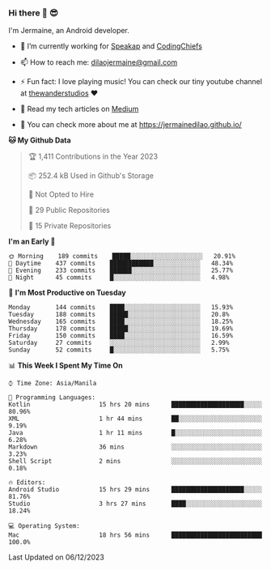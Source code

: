 ### Hi there 👋 😎
I'm Jermaine, an Android developer.

- 🔭 I’m currently working for [Speakap](https://www.speakap.com/) and [CodingChiefs](https://codingchiefs.com/en/)

- 📫 How to reach me: dilaojermaine@gmail.com

- ⚡ Fun fact: I love playing music! You can check our tiny youtube channel at [thewanderstudios](https://www.youtube.com/thewanderstudios) ♥️

- 📖 Read my tech articles on [Medium](https://jermainedilao.medium.com/)

- 👀 You can check more about me at https://jermainedilao.github.io/

<!--
**jermainedilao/jermainedilao** is a ✨ _special_ ✨ repository because its `README.md` (this file) appears on your GitHub profile.

Here are some ideas to get you started:

- 🔭 I’m currently working on ...
- 🌱 I’m currently learning ...
- 👯 I’m looking to collaborate on ...
- 🤔 I’m looking for help with ...
- 💬 Ask me about ...
- 📫 How to reach me: ...
- 😄 Pronouns: ...
- ⚡ Fun fact: ...
-->

<!--START_SECTION:waka-->
**🐱 My Github Data** 

> 🏆 1,411 Contributions in the Year 2023
 > 
> 📦 252.4 kB Used in Github's Storage 
 > 
> 🚫 Not Opted to Hire
 > 
> 📜 29 Public Repositories 
 > 
> 🔑 15 Private Repositories  
 > 
**I'm an Early 🐤** 

```text
🌞 Morning    189 commits    █████░░░░░░░░░░░░░░░░░░░░   20.91% 
🌆 Daytime    437 commits    ████████████░░░░░░░░░░░░░   48.34% 
🌃 Evening    233 commits    ██████░░░░░░░░░░░░░░░░░░░   25.77% 
🌙 Night      45 commits     █░░░░░░░░░░░░░░░░░░░░░░░░   4.98%

```
📅 **I'm Most Productive on Tuesday** 

```text
Monday       144 commits    ████░░░░░░░░░░░░░░░░░░░░░   15.93% 
Tuesday      188 commits    █████░░░░░░░░░░░░░░░░░░░░   20.8% 
Wednesday    165 commits    ████░░░░░░░░░░░░░░░░░░░░░   18.25% 
Thursday     178 commits    █████░░░░░░░░░░░░░░░░░░░░   19.69% 
Friday       150 commits    ████░░░░░░░░░░░░░░░░░░░░░   16.59% 
Saturday     27 commits     ░░░░░░░░░░░░░░░░░░░░░░░░░   2.99% 
Sunday       52 commits     █░░░░░░░░░░░░░░░░░░░░░░░░   5.75%

```


📊 **This Week I Spent My Time On** 

```text
⌚︎ Time Zone: Asia/Manila

💬 Programming Languages: 
Kotlin                   15 hrs 20 mins      ████████████████████░░░░░   80.96% 
XML                      1 hr 44 mins        ██░░░░░░░░░░░░░░░░░░░░░░░   9.19% 
Java                     1 hr 11 mins        █░░░░░░░░░░░░░░░░░░░░░░░░   6.28% 
Markdown                 36 mins             ░░░░░░░░░░░░░░░░░░░░░░░░░   3.23% 
Shell Script             2 mins              ░░░░░░░░░░░░░░░░░░░░░░░░░   0.18%

🔥 Editors: 
Android Studio           15 hrs 29 mins      ████████████████████░░░░░   81.76% 
Studio                   3 hrs 27 mins       ████░░░░░░░░░░░░░░░░░░░░░   18.24%

💻 Operating System: 
Mac                      18 hrs 56 mins      █████████████████████████   100.0%

```


 Last Updated on 06/12/2023
<!--END_SECTION:waka-->
